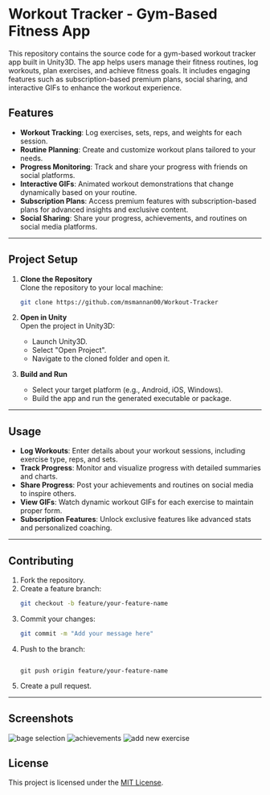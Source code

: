 
# Workout Tracker - Gym-Based Fitness App

This repository contains the source code for a gym-based workout tracker app built in Unity3D. The app helps users manage their fitness routines, log workouts, plan exercises, and achieve fitness goals. It includes engaging features such as subscription-based premium plans, social sharing, and interactive GIFs to enhance the workout experience.

## Features

- **Workout Tracking**: Log exercises, sets, reps, and weights for each session.
- **Routine Planning**: Create and customize workout plans tailored to your needs.
- **Progress Monitoring**: Track and share your progress with friends on social platforms.
- **Interactive GIFs**: Animated workout demonstrations that change dynamically based on your routine.
- **Subscription Plans**: Access premium features with subscription-based plans for advanced insights and exclusive content.
- **Social Sharing**: Share your progress, achievements, and routines on social media platforms.

---

## Project Setup

1. **Clone the Repository**  
   Clone the repository to your local machine:  
   ```bash
   git clone https://github.com/msmannan00/Workout-Tracker
   ```

2. **Open in Unity**  
   Open the project in Unity3D:  
   - Launch Unity3D.
   - Select "Open Project".
   - Navigate to the cloned folder and open it.

3. **Build and Run**  
   - Select your target platform (e.g., Android, iOS, Windows).
   - Build the app and run the generated executable or package.

---

## Usage

- **Log Workouts**: Enter details about your workout sessions, including exercise type, reps, and sets.
- **Track Progress**: Monitor and visualize progress with detailed summaries and charts.
- **Share Progress**: Post your achievements and routines on social media to inspire others.
- **View GIFs**: Watch dynamic workout GIFs for each exercise to maintain proper form.
- **Subscription Features**: Unlock exclusive features like advanced stats and personalized coaching.

---

## Contributing

1. Fork the repository.
2. Create a feature branch:  
   ```bash
   git checkout -b feature/your-feature-name
   ```
3. Commit your changes:  
   ```bash
   git commit -m "Add your message here"
   ```
4. Push to the branch:  
   ```bash![add new exercise](https://github.com/user-attachments/assets/8a5c62b3-48dd-4c38-ad12-ca9c7d2c300c)

   git push origin feature/your-feature-name
   ```
5. Create a pull request.

---
## Screenshots
![bage selection](https://github.com/user-attachments/assets/e0f4a545-f0b4-4607-a6c5-8e65c0311378)
![achievements](https://github.com/user-attachments/assets/0aa0359a-ec98-4417-b89c-6bed31ff751a)
![add new exercise](https://github.com/user-attachments/assets/6d006b69-c5dd-40bd-b145-6bece364c26b)


## License

This project is licensed under the [MIT License](LICENSE).
